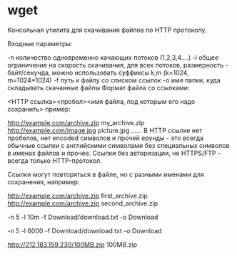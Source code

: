 # wget
Консольная утилита для скачивания файлов по HTTP протоколу.

Входные параметры:

-n количество одновременно качающих потоков (1,2,3,4....)
-l общее ограничение на скорость скачивания, для всех потоков, размерность - байт/секунда, можно использовать суффиксы k,m (k=1024, m=1024*1024)
-f путь к файлу со списком ссылок
-o имя папки, куда складывать скачанные файлы
Формат файла со ссылками:

<HTTP ссылка><пробел><имя файла, под которым его надо сохранить>
пример:

http://example.com/archive.zip my_archive.zip
http://example.com/image.jpg picture.jpg
......
В HTTP ссылке нет пробелов, нет encoded символов и прочей ерунды - это всегда обычные ссылки с английскими символами без специальных символов в именах файлов и прочее. Ссылки без авторизации, не HTTPS/FTP - всегда только HTTP-протокол.

Ссылки могут повторяться в файле, но с разными именами для сохранения, например:

http://example.com/archive.zip first_archive.zip
http://example.com/archive.zip second_archive.zip

-n 5 -l 10m -f Download/download.txt -o Download

-n 5 -l 6000 -f Download/download.txt -o Download

http://212.183.159.230/100MB.zip 100MB.zip